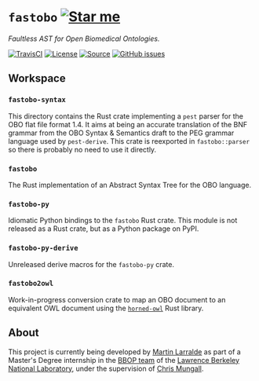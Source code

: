 # `fastobo` [![Star me](https://img.shields.io/github/stars/althonos/fastobo.svg?style=social&label=Star&maxAge=3600)](https://github.com/althonos/fastobo/stargazers)

*Faultless AST for Open Biomedical Ontologies.*

[![TravisCI](https://img.shields.io/travis/althonos/fastobo/master.svg?maxAge=600&style=flat-square)](https://travis-ci.org/althonos/fastobo/branches)
[![License](https://img.shields.io/badge/license-MIT-blue.svg?style=flat-square&maxAge=2678400)](https://choosealicense.com/licenses/mit/)
[![Source](https://img.shields.io/badge/source-GitHub-303030.svg?maxAge=2678400&style=flat-square)](https://github.com/althonos/fastobo)
[![GitHub issues](https://img.shields.io/github/issues/althonos/fastobo.svg?style=flat-square)](https://github.com/althonos/fastobo/issues)

## Workspace

### `fastobo-syntax`

This directory contains the Rust crate implementing a `pest` parser for the OBO flat file format 1.4.
It aims at being an accurate translation of the BNF grammar from the OBO Syntax & Semantics draft to
the PEG grammar language used by `pest-derive`. This crate is reexported in `fastobo::parser` so there
is probably no need to use it directly.

### `fastobo`

The Rust implementation of an Abstract Syntax Tree for the OBO language.

### `fastobo-py`

Idiomatic Python bindings to the `fastobo` Rust crate. This module is not released as a Rust crate,
but as a Python package on PyPI.

### `fastobo-py-derive`

Unreleased derive macros for the `fastobo-py` crate.

### `fastobo2owl`

Work-in-progress conversion crate to map an OBO document to an equivalent OWL document
using the [`horned-owl`](https://docs.rs/horned-owl/latest/horned_owl/model/index.html)
Rust library.

## About

This project is currently being developed by [Martin Larralde](https://github.com/althonos)
as part of a Master's Degree internship in the [BBOP team](http://berkeleybop.org/) of the
[Lawrence Berkeley National Laboratory](https://www.lbl.gov/), under the supervision of
[Chris Mungall](http://biosciences.lbl.gov/profiles/chris-mungall/).
